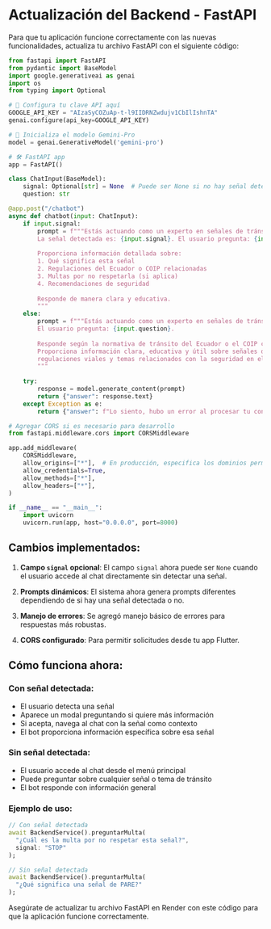 # Actualización del Backend - FastAPI

Para que tu aplicación funcione correctamente con las nuevas funcionalidades, actualiza tu archivo FastAPI con el siguiente código:

```python
from fastapi import FastAPI
from pydantic import BaseModel
import google.generativeai as genai
import os
from typing import Optional

# 🔐 Configura tu clave API aquí
GOOGLE_API_KEY = "AIzaSyCOZuAp-t-l9IIDRNZwdujv1CbIlIshnTA"
genai.configure(api_key=GOOGLE_API_KEY)

# 🔧 Inicializa el modelo Gemini-Pro
model = genai.GenerativeModel('gemini-pro')

# 🛠 FastAPI app
app = FastAPI()

class ChatInput(BaseModel):
    signal: Optional[str] = None  # Puede ser None si no hay señal detectada
    question: str

@app.post("/chatbot")
async def chatbot(input: ChatInput):
    if input.signal:
        prompt = f"""Estás actuando como un experto en señales de tránsito del Ecuador. 
        La señal detectada es: {input.signal}. El usuario pregunta: {input.question}.
        
        Proporciona información detallada sobre:
        1. Qué significa esta señal
        2. Regulaciones del Ecuador o COIP relacionadas
        3. Multas por no respetarla (si aplica)
        4. Recomendaciones de seguridad
        
        Responde de manera clara y educativa.
        """
    else:
        prompt = f"""Estás actuando como un experto en señales de tránsito del Ecuador. 
        El usuario pregunta: {input.question}.
        
        Responde según la normativa de tránsito del Ecuador o el COIP cuando sea posible.
        Proporciona información clara, educativa y útil sobre señales de tráfico, 
        regulaciones viales y temas relacionados con la seguridad en el tránsito.
        """
    
    try:
        response = model.generate_content(prompt)
        return {"answer": response.text}
    except Exception as e:
        return {"answer": f"Lo siento, hubo un error al procesar tu consulta: {str(e)}"}

# Agregar CORS si es necesario para desarrollo
from fastapi.middleware.cors import CORSMiddleware

app.add_middleware(
    CORSMiddleware,
    allow_origins=["*"],  # En producción, especifica los dominios permitidos
    allow_credentials=True,
    allow_methods=["*"],
    allow_headers=["*"],
)

if __name__ == "__main__":
    import uvicorn
    uvicorn.run(app, host="0.0.0.0", port=8000)
```

## Cambios implementados:

1. **Campo `signal` opcional**: El campo `signal` ahora puede ser `None` cuando el usuario accede al chat directamente sin detectar una señal.

2. **Prompts dinámicos**: El sistema ahora genera prompts diferentes dependiendo de si hay una señal detectada o no.

3. **Manejo de errores**: Se agregó manejo básico de errores para respuestas más robustas.

4. **CORS configurado**: Para permitir solicitudes desde tu app Flutter.

## Cómo funciona ahora:

### Con señal detectada:
- El usuario detecta una señal
- Aparece un modal preguntando si quiere más información
- Si acepta, navega al chat con la señal como contexto
- El bot proporciona información específica sobre esa señal

### Sin señal detectada:
- El usuario accede al chat desde el menú principal
- Puede preguntar sobre cualquier señal o tema de tránsito
- El bot responde con información general

### Ejemplo de uso:
```dart
// Con señal detectada
await BackendService().preguntarMulta(
  "¿Cuál es la multa por no respetar esta señal?", 
  signal: "STOP"
);

// Sin señal detectada
await BackendService().preguntarMulta(
  "¿Qué significa una señal de PARE?"
);
```

Asegúrate de actualizar tu archivo FastAPI en Render con este código para que la aplicación funcione correctamente.
